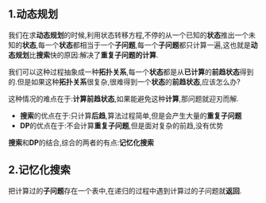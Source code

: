 ## 1.动态规划

我们在求**动态规划**的时候,利用状态转移方程,不停的从一个已知的**状态**推出一个未知的**状态**,每一个**状态**都相当于一个**子问题**,每一个**子问题**都只计算一遍,这也就是**动态规划**比**搜索**快的原因:解决了**重复子问题的计算**.

我们可以这种过程抽象成一种**拓扑关系**,每一个**状态**都是从**已计算**的**前趋状态**得到的.但是如果这种**拓扑关系**很复杂,很难得到一个**状态**的**前趋状态**,应该怎么办?

这种情况的难点在于:**计算前趋状态**,如果能避免这种**计算**,那问题就迎刃而解.

 - **搜索**的优点在于:只计算**后趋**,算法过程简单,但是会产生大量的**重复子问题**
 - **DP**的优点在于:不会计算**重复子问题**,但是面对复杂的前趋,没有优势

**搜索**和**DP**的结合,综合的两者的有点:**记忆化搜索**

## 2.记忆化搜索

把计算过的**子问题**存在一个表中,在递归的过程中遇到计算过的子问题就**返回**.
